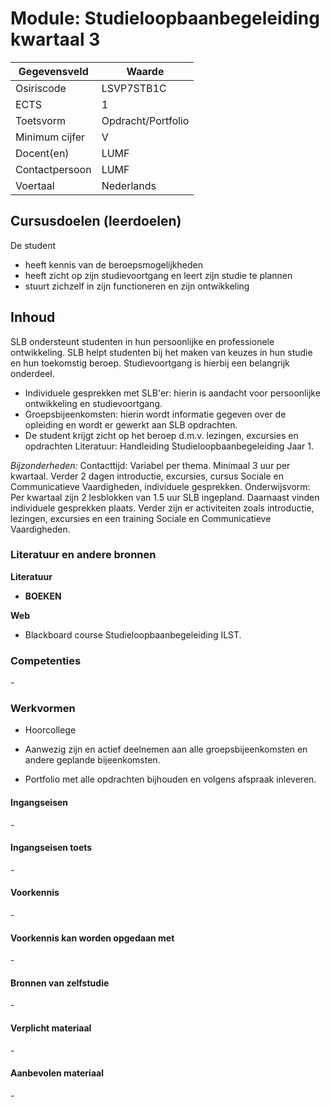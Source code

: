# Module: Studieloopbaanbegeleiding kwartaal 3

| Gegevensveld  | Waarde |
| ------------- | ------------- |
| Osiriscode  | LSVP7STB1C |
| ECTS  | 1 |
| Toetsvorm  | Opdracht/Portfolio |
| Minimum cijfer  | V |
| Docent(en)  | LUMF |
| Contactpersoon  | LUMF |
| Voertaal  | Nederlands |

## Cursusdoelen (leerdoelen)

De student
- heeft kennis van de beroepsmogelijkheden  
- heeft zicht op zijn studievoortgang en leert zijn studie te plannen  
- stuurt zichzelf in zijn functioneren en zijn ontwikkeling

## Inhoud

SLB ondersteunt studenten in hun persoonlijke en professionele ontwikkeling. SLB helpt studenten bij het maken van keuzes in hun studie en hun toekomstig beroep. Studievoortgang is hierbij een belangrijk onderdeel.
 
- Individuele gesprekken met SLB'er: hierin is aandacht voor persoonlijke ontwikkeling en studievoortgang.  
- Groepsbijeenkomsten: hierin wordt informatie gegeven over de opleiding en wordt er gewerkt aan SLB opdrachten.  
- De student krijgt zicht op het beroep d.m.v. lezingen, excursies en opdrachten Literatuur: Handleiding Studieloopbaanbegeleiding Jaar 1.  

*Bijzonderheden:*
Contacttijd: Variabel per thema. Minimaal 3 uur per kwartaal. Verder 2 dagen introductie, excursies, cursus Sociale en Communicatieve Vaardigheden, individuele gesprekken.
Onderwijsvorm: Per kwartaal zijn 2 lesblokken van 1.5 uur SLB ingepland. Daarnaast vinden individuele gesprekken plaats. Verder zijn er activiteiten zoals introductie, lezingen, excursies en een training Sociale en Communicatieve Vaardigheden.  

### Literatuur en andere bronnen

**Literatuur**
- __BOEKEN__

**Web**
- Blackboard course Studieloopbaanbegeleiding ILST.

### Competenties
\-

### Werkvormen  
- Hoorcollege

- Aanwezig zijn en actief deelnemen aan alle groepsbijeenkomsten en andere geplande bijeenkomsten.
- Portfolio met alle opdrachten bijhouden en volgens afspraak inleveren.

#### Ingangseisen 
\- 

#### Ingangseisen toets
\- 

#### Voorkennis
\-

#### Voorkennis kan worden opgedaan met
\-

#### Bronnen van zelfstudie
\-

#### Verplicht materiaal
\-

#### Aanbevolen materiaal
\-

